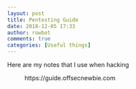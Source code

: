 ```yaml
---
layout: post
title: Pentesting Guide
date: 2018-12-05 17:33
author: rowbot
comments: true
categories: [Useful things]
---
```

<!-- wp:paragraph -->
<p>Here are my notes that I use when hacking</p>
<!-- /wp:paragraph -->

<!-- wp:embed {"url":"https://guide.offsecnewbie.com","type":"rich","providerNameSlug":"embed-handler"} -->
<figure class="wp-block-embed is-type-rich is-provider-embed-handler"><div class="wp-block-embed__wrapper">
https://guide.offsecnewbie.com
</div></figure>
<!-- /wp:embed -->
